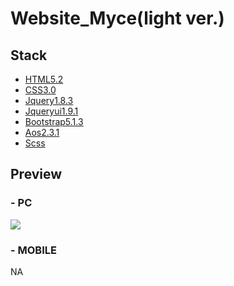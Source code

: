 # Website_Myce(light ver.)

## Stack

-   [HTML5.2](https://html.spec.whatwg.org/)
-   [CSS3.0](https://www.w3.org/TR/CSS/)
-   [Jquery1.8.3](https://jquery.com/)
-   [Jqueryui1.9.1](https://jqueryui.com/)
-   [Bootstrap5.1.3](https://getbootstrap.com/)
-   [Aos2.3.1](https://michalsnik.github.io/aos/)
-   [Scss](https://sass-lang.com/)


## Preview

### - PC
<img src="https://github.com/hwang1588/repo_img_src/blob/main/_korfin_myce_light_ver/pc1.png">

### - MOBILE
NA
